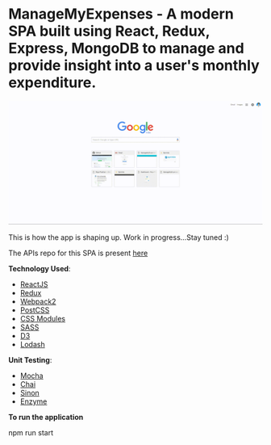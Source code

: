 # ManageMyExpenses - A modern SPA built using React, Redux, Express, MongoDB to manage and provide insight into a user's monthly expenditure.

![Screenshot of the application dashboard page](/docs/ManageMyExpenses.gif?raw=true "This is how the app is shaping up. Work in progress...Stay tuned :)")

This is how the app is shaping up. Work in progress...Stay tuned :)

The APIs repo for this SPA is present [here](https://github.com/RajaPradhan/ManageMyExpenses-API)

__Technology Used__:
* [ReactJS](https://facebook.github.io/react/)
* [Redux](http://redux.js.org/)
* [Webpack2](https://webpack.js.org/)
* [PostCSS](http://postcss.org/)
* [CSS Modules](https://github.com/css-modules/css-modules)
* [SASS](http://sass-lang.com/)
* [D3](https://d3js.org/)
* [Lodash](https://lodash.com/)

__Unit Testing__:
* [Mocha](https://mochajs.org/)
* [Chai](http://chaijs.com/)
* [Sinon](http://sinonjs.org/)
* [Enzyme](http://airbnb.io/enzyme/)

__To run the application__

npm run start
